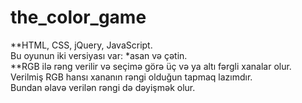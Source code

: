 # the_color_game
**HTML, CSS, jQuery, JavaScript.
<br>
Bu oyunun iki versiyası var: *asan və çətin.
<br>
**RGB 
ilə rəng verilir və seçimə görə üç və ya altı fərgli xanalar olur. Verilmiş RGB hansı xananın rəngi olduğun tapmaq lazımdır.
<br>
Bundan əlavə verilən rəngi də dəyişmək olur.
